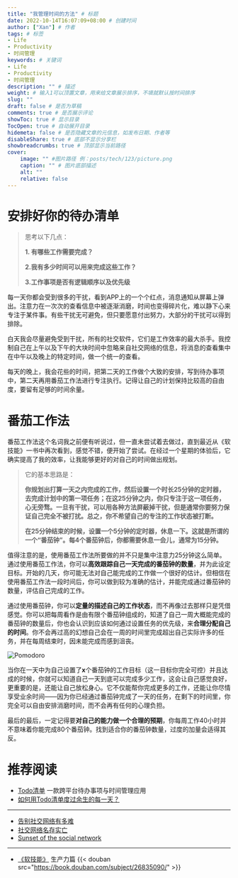 ```yaml
---
title: "我管理时间的方法" # 标题
date: 2022-10-14T16:07:09+08:00 # 创建时间
author: ["Xan"] # 作者
tags: # 标签
- Life
- Productivity
- 时间管理
keywords: # 关键词
- Life
- Productivity
- 时间管理
description: "" # 描述
weight: # 输入1可以顶置文章，用来给文章展示排序，不填就默认按时间排序
slug: ""
draft: false # 是否为草稿
comments: true # 是否展示评论
showToc: true # 显示目录
TocOpen: true # 自动展开目录
hidemeta: false # 是否隐藏文章的元信息，如发布日期、作者等
disableShare: true # 底部不显示分享栏
showbreadcrumbs: true # 顶部显示当前路径
cover:
    image: "" #图片路径 例：posts/tech/123/picture.png
    caption: "" # 图片底部描述
    alt: ""
    relative: false
---
```


# 安排好你的待办清单
> 思考以下几点： 
> 
>**1. 有哪些工作需要完成？**
> 
>**2.我有多少时间可以用来完成这些工作？** 
>
>**3.工作事项是否有逻辑顺序以及优先级**

每一天你都会受到很多的干扰，看到APP上的一个个红点，消息通知从屏幕上弹出。注意力在一次次的查看信息中被逐渐消磨，时间也变得碎片化，难以静下心来专注于某件事。有些干扰无可避免，但只要愿意付出努力，大部分的干扰可以得到排除。

白天我会尽量避免受到干扰，所有的社交软件，它们是工作效率的最大杀手。我控制自己在上午以及下午的大块时间中忽略来自社交网络的信息，将消息的查看集中在中午以及晚上的特定时间，做一个统一的查看。

每天的晚上，我会花些的时间，把第二天的工作做个大致的安排，写到待办事项中，第二天再用番茄工作法进行专注执行。记得让自己的计划保持比较高的自由度，要留有足够的时间余量。

# 番茄工作法
番茄工作法这个名词我之前便有听说过，但一直未尝试着去做过，直到最近从《软技能》一书中再次看到，感觉不错，便开始了尝试。在经过一个星期的体验后，它确实提高了我的效率，让我能够更好的对自己的时间做出规划。

> 它的基本思路是：
> 
> **你规划出打算一天之内完成的工作，然后设置一个时长25分钟的定时器，去完成计划中的第一项任务；在这25分钟之内，你只专注于这一项任务，心无旁骛。一旦有干扰，可以用各种方法屏蔽掉干扰，但是通常你要努力保证自己完全不被打扰。总之，你不希望自己的专注的工作状态被打断。**
> 
> **在25分钟结束的时候，设置一个5分钟的定时器，休息一下。这就是所谓的一个“番茄钟”。每4个番茄钟后，你都需要休息一会儿，通常为15分钟。**

值得注意的是，使用番茄工作法所要做的并不只是集中注意力25分钟这么简单。通过使用番茄工作法，你可以**高效跟踪自己一天完成的番茄钟的数量**，并为此设定目标。开始的几天，你可能无法对自己能完成的工作做一个很好的估计。但相信在使用番茄工作法一段时间后，你可以做到较为准确的估计，并能完成通过番茄钟的数量，评估自己完成的工作。

通过使用番茄钟，你可以**定量的描述自己的工作状态**，而不再像过去那样只是凭借感觉。你可以把每周看作是由有限个番茄钟组成的，知道了自己一周大概能完成的番茄钟的数量后，你也会认识到应该如何通过设置任务的优先级，来**合理分配自己的时间**。你不会再过高的幻想自己会在一周的时间里完成超出自己实际许多的任务，并在每周结束时，因未能完成而感到沮丧。

![Pomodoro](https://bu.dusays.com/2022/10/30/635e1e89d7f3f.png)

当你在一天中为自己设置了**x**个番茄钟的工作目标（这一目标你完全可控）并且达成的时候，你就可以知道自己一天到底可以完成多少工作，这会让自己感觉良好，更重要的是，还能让自己放松身心。它不仅能帮你完成更多的工作，还能让你尽情享受业余时间——因为你已经通过番茄钟完成了一天的任务，在剩下的时间里，你完全可以自由安排消磨时间，而不会再有任何的心理负担。

最后的最后，一定记得要**对自己的能力做一个合理的预期**，你每周工作40小时并不意味着你能完成80个番茄钟。找到适合你的番茄钟数量，过度的加量会适得其反。

# 推荐阅读
- [Todo清单](https://todo.evestudio.cn/) 一款跨平台待办事项与时间管理应用
- [如何用Todo清单度过余生的每一天？](https://zhuanlan.zhihu.com/p/468627225?utm_campaign=shareopn&utm_medium=social&utm_oi=1205113084614000640&utm_psn=1564268556828737536&utm_source=wechat_session)
***
- [告别社交网络有多难](https://geekplux.com/posts/farewell_social_network)
- [社交网络名存实亡](https://geekplux.com/newsletters/28)
- [Sunset of the social network](https://www.axios.com/2022/07/25/sunset-social-network-facebook-tiktok)
***
- [《软技能》](https://book.douban.com/subject/26835090/) 生产力篇
{{< douban  src="https://book.douban.com/subject/26835090/" >}}